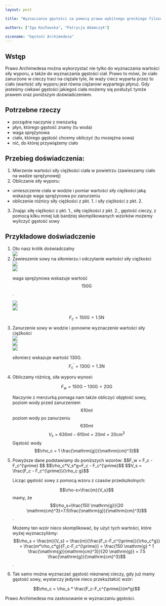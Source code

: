 ```yaml
---
layout: post

title: "﻿Wyznaczanie gęstości za pomocą prawa wybitnego greckiego filozofa przyrody i matematyka, urodzonego w Syrakuzach, syna Fidiasza"

authors: ["Iga Kozłowska", "Patrycja Adamczyk"]

nicename: "Gęstość Archimedesa"
---
```


## Wstęp
Prawo Archimedesa można wykorzystać nie tylko do wyznaczania wartości siły wyporu, a także do wyznaczania gęstości ciał. Prawo to mówi, że ciało zanurzone w cieczy traci na ciężale tyle, ile waży ciecz wyparta przez to ciało (wartość siły wyporu jest równa ciężarowi wypartego płynu). Gdy jesteśmy ciekawi gęstości jakiegoś ciała możemy się posłużyć tymże prawem oraz poniższym doświadczeniem.

## Potrzebne rzeczy
- porządne naczynie z menzurką
- płyn, którego gęstość znamy (tu woda)
- waga sprężynowa
- ciało, którego gęstość chcemy obliczyć (tu mosiężna sowa)
- nić, do której przywiążemy ciało

## Przebieg doświadczenia:
1. Mierzenie wartości siły ciężkości ciała w powietrzu (zawieszamy ciało na wadze sprężynowej)
2. Obliczanie siły wyporu:
  - umieszczenie ciała w wodzie i pomiar wartości siły ciężkości jaką wskazuje waga sprężynowa po zanurzeniu
  - obliczenie różnicy siły ciężkości z pkt. 1. i siły ciężkości  z pkt. 2.
3. Znając siłę ciężkości z pkt. 1., siłę ciężkości z pkt. 2., gęstość cieczy, z pomocą kilku mniej lub bardziej skomplikowanych wzorków możemy wyliczyć gęstość sowy


## Przykładowe doświadczenie

<ol>
<li>Oto nasz królik doświadczalny
<div class="row"><div class="col s6"><img class="materialboxed responsive-img" src="https://aww.moe/e5g2v6.jpg"></div></div>
</li>
<li>Zawieszenie sowy na siłomierzu i odczytanie wartości siły ciężkości <div class="row"><div class="col s6"><img class="materialboxed responsive-img" src="https://aww.moe/xpobc2.jpg"></div><div class="col s6"><img class="materialboxed responsive-img" src="https://aww.moe/4cwi9e.jpg"></div></div>

waga sprężynowa wskazuje wartość $$150 \mathrm{G}$$.

<div class="row"><div class="col s6"><img class="materialboxed responsive-img" src="https://aww.moe/a2rbgx.jpg"></div>
<div class="col s6"><img class="materialboxed responsive-img" src="https://aww.moe/kf0kr7.jpg"></div></div>

$$F_c = 150 \mathrm{G} = 1.5 \mathrm{N} $$
</li>
<li>Zanurzenie sowy w wodzie i ponowne wyznaczenie wartości siły ciężkości

<div class="row"><div class="col s6"><img class="materialboxed responsive-img" src="https://aww.moe/avo9z1.jpg"></div><div class="col s6"><img class="materialboxed responsive-img" src="https://aww.moe/k7m4nd.jpg"></div><div class="col s6"><img class="materialboxed responsive-img" src="https://aww.moe/fscm8g.jpg"></div></div>

siłomierz wskazuje wartość 130G.
$$F_c^{\prime} = 130 \mathrm{G} = 1.3 \mathrm{N}$$
</li>
<li>Obliczamy różnicę, siła wyporu wynosi:

$$F_w = 150 \mathrm{G} - 130 \mathrm{G} = 20 \mathrm{G}$$

Naczynie z menzurką pomaga nam także obliczyć objętość sowy,
poziom wody przed zanurzeniem $$ 610 \mathrm{ml}$$
poziom wody po zanurzeniu $$630 \mathrm{ml}$$
$$V_s = 630 \mathrm{ml} - 610 \mathrm{ml} = 20 \mathrm{ml} = 20 \mathrm{cm}^3$$
Gęstość wody $$\rho_c = 1 \frac{\mathrm{g}}{\mathrm{cm}^3}$$
</li>
<li>Powyższe dane podstawiamy do poniższych wzorów:
$$F_w = F_c - F_c^{\prime} $$
$$\rho_c*V_s*g=F_c - F_c^{\prime}$$
$$V_s = \frac{F_c - F_c^{\prime}}{\rho_c g}$$


Licząc gęstość sowy z pomocą wzoru z czasów przedszkolnych: 

$$\rho-s=\frac{m}{V_s}$$
mamy, że $$\rho_s=\frac{150 \mathrm{g}}{20 \mathrm{cm}^3}=7.5\frac{\mathrm{g}}{\mathrm{cm}^3}$$.

Możemy ten wzór nieco skomplikować, by użyć tych wartości, które wyżej wyznaczyliśmy:
$$\rho_s = \frac{m}{V_s} = \frac{m}{\frac{F_c-F_c^{\prime}}{\rho_c*g}} = \frac{m*\rho_c*g}{F_c-F_c^{\prime}} = \frac{150 \mathrm{g} * 1 \frac{\mathrm{g}}{mathrm{cm}^3}}{20 \mathrm{g}} = 7.5 \frac{\mathrm{g}}{\mathrm{cm}^3}$$.</li>

<li>Tak samo można wyznaczać gęstość nieznanej cieczy, gdy już mamy gęstość sowy, wystarczy jedynie nieco przekształcić wzór:
 
$$\rho_c = \rho_s * \frac{F_c-F_c^{\prime}}{m*g}$$
</li>
</ol>
Prawo Archimedesa ma zastosowanie w wyznaczaniu gęstości.

